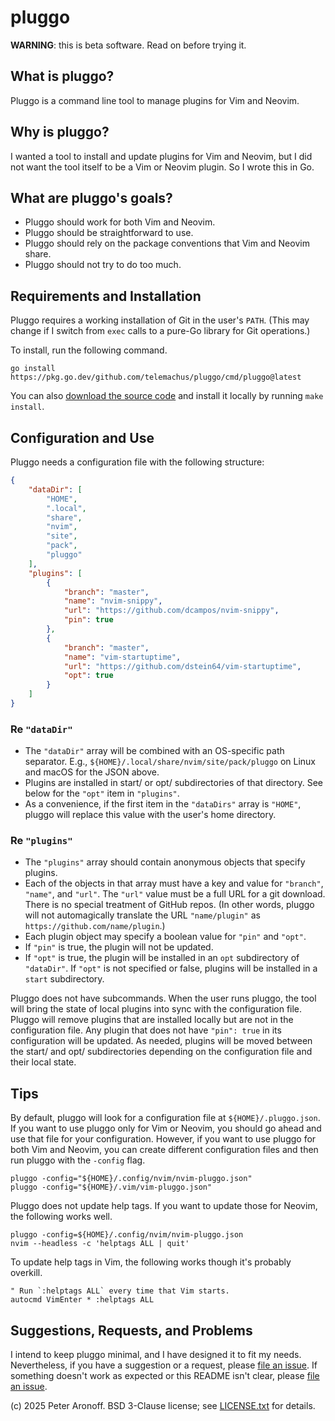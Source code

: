 # pluggo

**WARNING**: this is beta software. Read on before trying it.

## What is pluggo?

Pluggo is a command line tool to manage plugins for Vim and Neovim.

## Why is pluggo?

I wanted a tool to install and update plugins for Vim and Neovim, but I did not
want the tool itself to be a Vim or Neovim plugin. So I wrote this in Go.

## What are pluggo's goals?

+ Pluggo should work for both Vim and Neovim.
+ Pluggo should be straightforward to use.
+ Pluggo should rely on the package conventions that Vim and Neovim share.
+ Pluggo should not try to do too much.

## Requirements and Installation

Pluggo requires a working installation of Git in the user's `PATH`. (This may
change if I switch from `exec` calls to a pure-Go library for Git operations.)

To install, run the following command.

```shell
go install https://pkg.go.dev/github.com/telemachus/pluggo/cmd/pluggo@latest
```

You can also [download the source code][pluggo] and install it locally by
running `make install`.

## Configuration and Use

Pluggo needs a configuration file with the following structure:

```json
{
    "dataDir": [
        "HOME",
        ".local",
        "share",
        "nvim",
        "site",
        "pack",
        "pluggo"
    ],
    "plugins": [
        {
            "branch": "master",
            "name": "nvim-snippy",
            "url": "https://github.com/dcampos/nvim-snippy",
            "pin": true
        },
        {
            "branch": "master",
            "name": "vim-startuptime",
            "url": "https://github.com/dstein64/vim-startuptime",
            "opt": true
        }
    ]
}
```

### Re `"dataDir"`

+ The `"dataDir"` array will be combined with an OS-specific path separator.
  E.g., `${HOME}/.local/share/nvim/site/pack/pluggo` on Linux and macOS for the
  JSON above.
+ Plugins are installed in start/ or opt/ subdirectories of that directory. See
  below for the `"opt"` item in `"plugins"`.
+ As a convenience, if the first item in the `"dataDirs"` array is `"HOME"`,
  pluggo will replace this value with the user's home directory.

### Re `"plugins"`

+ The `"plugins"` array should contain anonymous objects that specify plugins.
+ Each of the objects in that array must have a key and value for `"branch"`,
  `"name"`, and `"url"`. The `"url"` value must be a full URL for a git
  download. There is no special treatment of GitHub repos. (In other words,
  pluggo will not automagically translate the URL `"name/plugin"` as
  `https://github.com/name/plugin`.)
+ Each plugin object may specify a boolean value for `"pin"` and `"opt"`.
+ If `"pin"` is true, the plugin will not be updated.
+ If `"opt"` is true, the plugin will be installed in an `opt` subdirectory of
  `"dataDir"`. If `"opt"` is not specified or false, plugins will be installed
  in a `start` subdirectory.

Pluggo does not have subcommands. When the user runs pluggo, the tool will bring
the state of local plugins into sync with the configuration file. Pluggo will
remove plugins that are installed locally but are not in the configuration file.
Any plugin that does not have `"pin": true` in its configuration will be
updated. As needed, plugins will be moved between the start/ and opt/
subdirectories depending on the configuration file and their local state.

## Tips

By default, pluggo will look for a configuration file at `${HOME}/.pluggo.json`.
If you want to use pluggo only for Vim or Neovim, you should go ahead and use
that file for your configuration. However, if you want to use pluggo for both
Vim and Neovim, you can create different configuration files and then run pluggo
with the `-config` flag.

```shell
pluggo -config="${HOME}/.config/nvim/nvim-pluggo.json"
pluggo -config="${HOME}/.vim/vim-pluggo.json"
```

Pluggo does not update help tags. If you want to update those for Neovim, the
following works well.

```shell
pluggo -config=${HOME}/.config/nvim/nvim-pluggo.json
nvim --headless -c 'helptags ALL | quit'
```

To update help tags in Vim, the following works though it's probably overkill.

```vim
" Run `:helptags ALL` every time that Vim starts.
autocmd VimEnter * :helptags ALL
```
## Suggestions, Requests, and Problems

I intend to keep pluggo minimal, and I have designed it to fit my needs.
Nevertheless, if you have a suggestion or a request, please [file an
issue][issue]. If something doesn't work as expected or this README isn't clear,
please [file an issue][issue].

[pluggo]: https://github.com/telemachus/pluggo
[issue]: https://github.com/telemachus/pluggo/issues

(c) 2025 Peter Aronoff. BSD 3-Clause license; see [LICENSE.txt][license] for
details.

[license]: /LICENSE.txt
